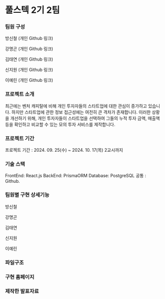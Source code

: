 # 풀스텍 2기 2팀

### 팀원 구성
방신철 (개인 Github 링크)

강명곤 (개인 Github 링크)

김태연 (개인 Github 링크)

신지원 (개인 Github 링크)

이예린 (개인 Github 링크)

### 프로젝트 소개

최근에는 벤처 캐피탈에 비해 개인 투자자들의 스타트업에 대한 관심이 증가하고 있습니다. 하지만 스타트업에 관한 정보 접근성에는 여전히 큰 격차가 존재합니다. 이러한 상황을 개선하기 위해, 개인 투자자들이 스타트업을 선택하여 그들의 누적 투자 금액, 매출액 등을 확인하고 비교할 수 있는 모의 투자 서비스를 제작합니다.

### 프로젝트 기간
프로젝트 기간 : 2024. 09. 25(수) ~ 2024. 10. 17(목) 2교시까지

### 기술 스택
FrontEnd: React.js
BackEnd: PrismaORM
Database: PostgreSQL
공통 : Github.

### 팀원별 구현 상세기능

방신철

강명곤

김태연

신지원

이예린


### 파일구조


### 구현 홈페이지


### 제작한 발표자료
